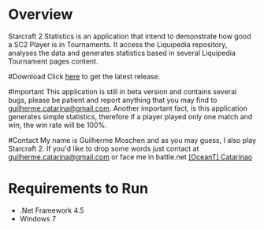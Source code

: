 # Overview
Starcraft 2 Statistics is an application that intend to demonstrate how good a SC2 Player is in Tournaments. It access the Liquipedia repository, analyses the data and generates statistics based in several Liquipedia Tournament pages content.

#Download
Click [here](https://github.com/guilhermemoschen/SC2Statistics/releases/tag/v0.2.0-beta) to get the latest release.

#Important
This application is still in beta version and contains several bugs, please be patient and report anything that you may find to guilherme.catarina@gmail.com.
Another important fact, is this application generates simple statistics, therefore if a player played only one match and win, the win rate will be 100%.

#Contact
My name is Guilherme Moschen and as you may guess, I also play Starcraft 2. If you'd like to drop some words just contact at guilherme.catarina@gmail.com or face me in battle.net [[OceanT] Catarinao](http://us.battle.net/sc2/en/profile/34349/2/Catarinao/)

# Requirements to Run
- .Net Framework 4.5
- Windows 7
